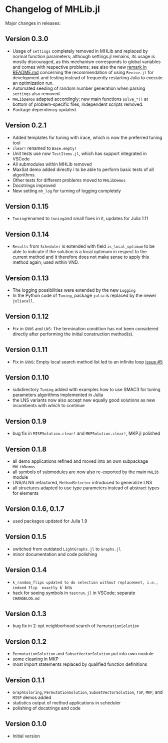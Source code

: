 
# Changelog of MHLib.jl

Major changes in releases:

## Version 0.3.0
- Usage of `settings` completely removed in MHLib and replaced by normal function parameters; although settings.jl remains, its usage is mostly discouraged, as this mechanism corresponds to global variables and comes with respective problems; see also the new [remark in README.md](README.md) concerning the recommendation of using `Revise.jl` for development and testing instead of frequently restarting Julia to execute an optimization run.
- Automated seeding of random number generation when parsing `settings` also removed.
- `MHLibDemos` adapted accordingly; new main functions `solve_*()` at bottom of problem-specific files, independent scripts removed.
- Package dependency updated.

## Version 0.2.1
- Added templates for tuning with irace, which is now the preferred tuning tool
- `clear!` renamed to `Base.empty!`
- Unit tests use now `TestItems.jl`, which has support integrated in VSCode
- All submodules within MHLib removed
- MaxSat demo added directly i to be able to perform basic tests of all algorithms.
- Other tests for different problems moved to `MHLibDemos`
- Docstrings improved
- New setting `mh_log` for turning of logging completely

## Version 0.1.15
- `Tuning`renamed to `tuning`and small fixes in it, updates for Julia 1.11

## Version 0.1.14
- `Results` from `Scheduler` is extended with field `is_local_optimum` to be able to 
    indicate if the solution is a local optimum in respect to the current method and it
    therefore does not make sense to apply this method again; used within VND.

## Version 0.1.13
- The logging possibilities were extended by the new `Logging` 
- In the Python code of `Tuning`, package `julia` is replaced by the newer `juliacall`.

## Version 0.1.12
- Fix in `GVNS` and `LNS`: The termination condition has not been considered directly after
    performing the initial construction method(s).
    
## Version 0.1.11
- Fix in `GVNS`: Empty local search method list led to an infinite loop 
    [issue #5](/../../issues/5)

## Version 0.1.10
- subdirectory `Tuning` added with examples how to use SMAC3 for tuning parameters 
    algorithms implemented in Julia
- the LNS variants now also accept new equally good solutions as new incumbents
    with which to continue

## Version 0.1.9
- bug fix in `MISPSolution.clear!` and `MKPSolution.clear!`, MKP.jl polished

## Version 0.1.8
- all demo applications refined and moved into an own subpackage `MHLibDemos`
- all symbols of submodules are now also re-exported by the main `MHLib` module
- LNS/ALNS refactored, `MethodSelector` introduced to generalize LNS
- all structures adapted to use type parameters instead of abstract types for elements

## Version 0.1.6, 0.1.7
- used packages updated for Julia 1.9

## Version 0.1.5
- switched from outdated `LightGraphs.jl` to `Graphs.jl`
- minor documentation and code polishing

## Version 0.1.4
- `k_random_flips updated to do selection without replacement, i.e., indeed flip 
    exactly `k` bits
- hack for seeing symbols in `testrun.jl` in VSCode; separate `CHANGELOG.md`

## Version 0.1.3
- bug fix in 2-opt neighborhood search of `PermutationSolution`

## Version 0.1.2
- `PermutationSolution` and `SubsetVectorSolution` put into own module
- some cleaning in MKP
- most import statements replaced by qualified function definitions

## Version 0.1.1
- `GraphColoring`, `PermutationSolution`, `SubsetVectorSolution`, `TSP`, `MKP`, 
    and `MISP` demos added
- statistics output of method applications in scheduler
- polishing of docstrings and code

## Version 0.1.0
- Initial version

